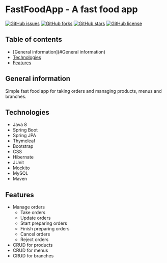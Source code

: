 # FastFoodApp - A fast food app
[![GitHub issues](https://img.shields.io/github/issues/LeooZeballos/fast-food-spring)](https://github.com/LeooZeballos/fast-food-spring/issues) [![GitHub forks](https://img.shields.io/github/forks/LeooZeballos/fast-food-spring)](https://github.com/LeooZeballos/fast-food-spring/network) [![GitHub stars](https://img.shields.io/github/stars/LeooZeballos/fast-food-spring)](https://github.com/LeooZeballos/fast-food-spring/stargazers) [![GitHub license](https://img.shields.io/github/license/LeooZeballos/fast-food-spring)](https://github.com/LeooZeballos/fast-food-spring/blob/main/LICENSE)

## Table of contents
* [General information](#General information)
* [Technologies](#Technologies)
* [Features](#Features)

## General information
Simple fast food app for taking orders and managing products, menus and branches.


## Technologies
* Java 8
* Spring Boot
* Spring JPA
* Thymeleaf
* Bootstrap
* CSS
* Hibernate
* JUnit
* Mockito
* MySQL
* Maven

## Features
* Manage orders
  * Take orders
  * Update orders
  * Start preparing orders
  * Finish preparing orders
  * Cancel orders
  * Reject orders
* CRUD for products
* CRUD for menus
* CRUD for branches
